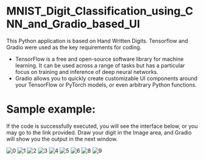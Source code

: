 # MNIST_Digit_Classification_using_CNN_and_Gradio_based_UI
This Python application is based on Hand Written Digits. Tensorflow and Gradio were used as the key requirements for coding. 
* TensorFlow is a free and open-source software library for machine learning. It can be used across a range of tasks but has a particular focus on training and inference of deep neural networks. 
* Gradio allows you to quickly create customizable UI components around your TensorFlow or PyTorch models, or even arbitrary Python functions.

# Sample example:
If the code is successfully executed, you will see the interface below, or you may go to the link provided. Draw your digit in the Image area, and Gradio will show you the output in the next window.

![0](https://user-images.githubusercontent.com/65674945/128009067-bad5b2b7-69ff-4770-959a-e5cce0e1d317.PNG)
![1](https://user-images.githubusercontent.com/65674945/128009069-4cc52824-1f94-4f28-b1ed-3a37e3abd971.PNG)
![2](https://user-images.githubusercontent.com/65674945/128009071-4f4fb1d6-9e1c-4421-9384-c6fca9c2663e.PNG)
![3](https://user-images.githubusercontent.com/65674945/128009073-3a0545a4-0a94-44fb-8c2b-86642195e798.PNG)
![4](https://user-images.githubusercontent.com/65674945/128009075-4dad5587-606a-4182-851c-ba72cc210f50.PNG)
![5](https://user-images.githubusercontent.com/65674945/128009079-776b6443-c114-4a06-80a1-9f1e47ac614e.PNG)
![6](https://user-images.githubusercontent.com/65674945/128009084-93e51ba0-360c-4a70-b6ff-5c1e52b20770.PNG)
![8](https://user-images.githubusercontent.com/65674945/128009087-a427a12a-47ca-41d2-b751-4a23c60b25f2.PNG)
![9](https://user-images.githubusercontent.com/65674945/128009061-32f8d5cb-a32d-4f99-8218-bb111cc9a734.PNG)


